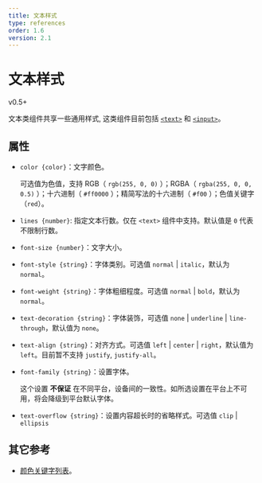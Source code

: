 ```yaml
---
title: 文本样式
type: references
order: 1.6
version: 2.1
---
```


# 文本样式

<span class="weex-version">v0.5+</span>

文本类组件共享一些通用样式, 这类组件目前包括 [`<text>`](./components/text.html) 和 [`<input>`](./components/input.html)。

## 属性

- `color {color}`：文字颜色。

  可选值为色值，支持 RGB（ `rgb(255, 0, 0)` ）；RGBA（ `rgba(255, 0, 0, 0.5)` ）；十六进制（ `#ff0000` ）；精简写法的十六进制（ `#f00` ）；色值关键字（`red`）。

- `lines {number}`: 指定文本行数。仅在 `<text>` 组件中支持。默认值是 `0` 代表不限制行数。

- `font-size {number}`：文字大小。

- `font-style {string}`：字体类别。可选值 `normal` | `italic`，默认为 `normal`。

- `font-weight {string}`：字体粗细程度。可选值 `normal` | `bold`，默认为 `normal`。

- `text-decoration {string}`：字体装饰，可选值 `none` | `underline` | `line-through`，默认值为 `none`。

- `text-align {string}`：对齐方式。可选值 `left` | `center` | `right`，默认值为 `left`。目前暂不支持 `justify`, `justify-all`。

- `font-family {string}`：设置字体。
  
  这个设置 **不保证** 在不同平台，设备间的一致性。如所选设置在平台上不可用，将会降级到平台默认字体。

- `text-overflow {string}`：设置内容超长时的省略样式。可选值 `clip` | `ellipsis`

## 其它参考

- [颜色关键字列表](./color-names.html)。
